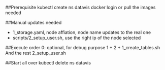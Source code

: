 ##Prerequisite
kubectl create ns datavis
docker login or pull the images needed

##Manual updates needed
* 1_storage.yaml, node affiation, node name updates to the real one
* scripts/2_setup_user.sh, use the right ip of the node selected

##Execute order
0: optional, for debug purpose
1 + 2 + 1_create_tables.sh
And the rest
2_setup_user.sh

##Start all over
kubectl delete ns datavis
